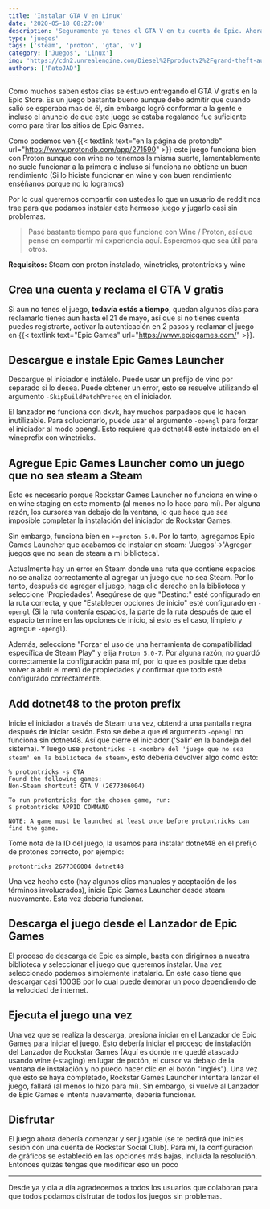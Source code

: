 ```yaml
---
title: 'Instalar GTA V en Linux'
date: '2020-05-18 08:27:00'
description: 'Seguramente ya tenes el GTA V en tu cuenta de Epic. Ahora toca instalarlo en Linux y ponerse a disfrutar.'
type: 'juegos'
tags: ['steam', 'proton', 'gta', 'v']
category: ['Juegos', 'Linux']
img: 'https://cdn2.unrealengine.com/Diesel%2Fproductv2%2Fgrand-theft-auto-v%2Fhome%2FGTAV_EGS_Artwork_1920x1080_Hero-Carousel_V06-1920x1080-1503e4b1320d5652dd4f57466c8bcb79424b3fc0.jpg'
authors: ['PatoJAD']
---
```


Como muchos saben estos dias se estuvo entregando el GTA V gratis en la Epic Store. Es un juego bastante bueno aunque debo admitir que cuando salió se esperaba mas de él, sin embargo logró conformar a la gente e incluso el anuncio de que este juego se estaba regalando fue suficiente como para tirar los sitios de Epic Games.

Como podemos ven {{< textlink text="en la página de protondb" url="https://www.protondb.com/app/271590" >}} este juego funciona bien con Proton aunque con wine no tenemos la misma suerte, lamentablemente no suele funcionar a la primera e incluso si funciona no obtiene un buen rendimiento (Si lo hiciste funcionar en wine y con buen rendimiento enséñanos porque no lo logramos)

Por lo cual queremos compartir con ustedes lo que un usuario de reddit nos trae para que podamos instalar este hermoso juego y jugarlo casi sin problemas.

> Pasé bastante tiempo para que funcione con Wine / Proton, así que pensé en compartir mi experiencia aquí. Esperemos que sea útil para otros.

**Requisitos:** Steam con proton instalado, winetricks, protontricks y wine

## Crea una cuenta y reclama el GTA V gratis

Si aun no tenes el juego, **todavía estás a tiempo**, quedan algunos días para reclamarlo tienes aun hasta el 21 de mayo, así que si no tienes cuenta puedes registrarte, activar la autenticación en 2 pasos y reclamar el juego en {{< textlink text="Epic Games" url="https://www.epicgames.com/" >}}.

## Descargue e instale Epic Games Launcher

Descargue el iniciador e instálelo. Puede usar un prefijo de vino por separado si lo desea. Puede obtener un error, esto se resuelve utilizando el argumento `-SkipBuildPatchPrereq` en el iniciador.

El lanzador **no** funciona con dxvk, hay muchos parpadeos que lo hacen inutilizable. Para solucionarlo, puede usar el argumento `-opengl` para forzar el iniciador al modo opengl. Esto requiere que dotnet48 esté instalado en el wineprefix con winetricks.

## Agregue Epic Games Launcher como un juego que no sea steam a Steam

Esto es necesario porque Rockstar Games Launcher no funciona en wine o en wine staging en este momento (al menos no lo hace para mí). Por alguna razón, los cursores van debajo de la ventana, lo que hace que sea imposible completar la instalación del iniciador de Rockstar Games.

Sin embargo, funciona bien en `>=proton-5.0`. Por lo tanto, agregamos Epic Games Launcher que acabamos de instalar en steam: 'Juegos'->'Agregar juegos que no sean de steam a mi biblioteca'.

Actualmente hay un error en Steam donde una ruta que contiene espacios no se analiza correctamente al agregar un juego que no sea Steam. Por lo tanto, después de agregar el juego, haga clic derecho en la biblioteca y seleccione 'Propiedades'. Asegúrese de que "Destino:" esté configurado en la ruta correcta, y que "Establecer opciones de inicio" esté configurado en `-opengl` (Si la ruta contenía espacios, la parte de la ruta después de que el espacio termine en las opciones de inicio, si esto es el caso, límpielo y agregue `-opengl`).

Además, seleccione "Forzar el uso de una herramienta de compatibilidad específica de Steam Play" y elija `Proton 5.0-7`. Por alguna razón, no guardó correctamente la configuración para mí, por lo que es posible que deba volver a abrir el menú de propiedades y confirmar que todo esté configurado correctamente.

## Add dotnet48 to the proton prefix

Inicie el iniciador a través de Steam una vez, obtendrá una pantalla negra después de iniciar sesión. Esto se debe a que el argumento `-opengl` no funciona sin dotnet48. Así que cierre el iniciador ('Salir' en la bandeja del sistema). Y luego use `protontricks -s <nombre del 'juego que no sea steam' en la biblioteca de steam>`, esto debería devolver algo como esto:

    % protontricks -s GTA
    Found the following games:
    Non-Steam shortcut: GTA V (2677306004)

    To run protontricks for the chosen game, run:
    $ protontricks APPID COMMAND

    NOTE: A game must be launched at least once before protontricks can find the game.

Tome nota de la ID del juego, la usamos para instalar dotnet48 en el prefijo de protones correcto, por ejemplo:

    protontricks 2677306004 dotnet48

Una vez hecho esto (hay algunos clics manuales y aceptación de los términos involucrados), inicie Epic Games Launcher desde steam nuevamente. Esta vez debería funcionar.

## Descarga el juego desde el Lanzador de Epic Games

El proceso de descarga de Epic es simple, basta con dirigirnos a nuestra biblioteca y seleccionar el juego que queremos instalar. Una vez seleccionado podemos simplemente instalarlo. En este caso tiene que descargar casi 100GB por lo cual puede demorar un poco dependiendo de la velocidad de internet.

## Ejecuta el juego una vez

Una vez que se realiza la descarga, presiona iniciar en el Lanzador de Epic Games para iniciar el juego. Esto debería iniciar el proceso de instalación del Lanzador de Rockstar Games (Aquí es donde me quedé atascado usando wine (-staging) en lugar de protón, el cursor va debajo de la ventana de instalación y no puedo hacer clic en el botón "Inglés"). Una vez que esto se haya completado, Rockstar Games Launcher intentará lanzar el juego, fallará (al menos lo hizo para mí). Sin embargo, si vuelve al Lanzador de Epic Games e intenta nuevamente, debería funcionar.

## Disfrutar

El juego ahora debería comenzar y ser jugable (se te pedirá que inicies sesión con una cuenta de Rockstar Social Club). Para mí, la configuración de gráficos se estableció en las opciones más bajas, incluida la resolución. Entonces quizás tengas que modificar eso un poco

---

Desde ya y dia a dia agradecemos a todos los usuarios que colaboran para que todos podamos disfrutar de todos los juegos sin problemas.
